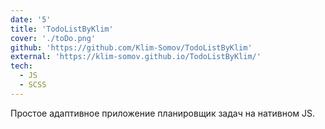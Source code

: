 ```yaml
---
date: '5'
title: 'TodoListByKlim'
cover: './toDo.png'
github: 'https://github.com/Klim-Somov/TodoListByKlim'
external: 'https://klim-somov.github.io/TodoListByKlim/'
tech:
  - JS 
  - SCSS
---
```


Простое адаптивное приложение планировщик задач на нативном JS. 
